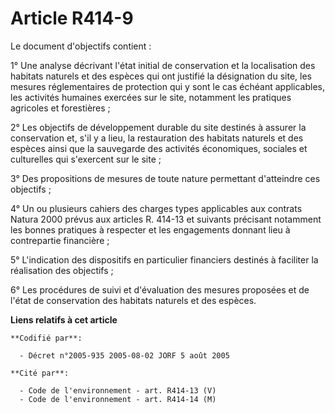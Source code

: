 # Article R414-9

Le document d'objectifs contient :

1° Une analyse décrivant l'état initial de conservation et la localisation des habitats naturels et des espèces qui ont
justifié la désignation du site, les mesures réglementaires de protection qui y sont le cas échéant applicables, les
activités humaines exercées sur le site, notamment les pratiques agricoles et forestières ;

2° Les objectifs de développement durable du site destinés à assurer la conservation et, s'il y a lieu, la restauration des
habitats naturels et des espèces ainsi que la sauvegarde des activités économiques, sociales et culturelles qui s'exercent
sur le site ;

3° Des propositions de mesures de toute nature permettant d'atteindre ces objectifs ;

4° Un ou plusieurs cahiers des charges types applicables aux contrats Natura 2000 prévus aux articles R. 414-13 et suivants
précisant notamment les bonnes pratiques à respecter et les engagements donnant lieu à contrepartie financière ;

5° L'indication des dispositifs en particulier financiers destinés à faciliter la réalisation des objectifs ;

6° Les procédures de suivi et d'évaluation des mesures proposées et de l'état de conservation des habitats naturels et des
espèces.

**Liens relatifs à cet article**

	**Codifié par**:

	  - Décret n°2005-935 2005-08-02 JORF 5 août 2005

	**Cité par**:

	  - Code de l'environnement - art. R414-13 (V)
	  - Code de l'environnement - art. R414-14 (M)
